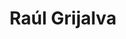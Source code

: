 ---
title: Raúl Grijalva
templateKey: candidate-fragment
firstName: Raúl
lastName: Grijalva
district: 03
state: AZ
electionDate: 2018-06-14
electionType: primary
office: house
incumbent: false
website: "http://www.standwithraul.com/"
donationLink: "https://secure.actblue.com/contribute/page/pdagrijalva"
outcome: "Unknown"
blurb: "Raúl Grijalva of Arizona’s 3rd Congressional District has served in Congress for over a decade fighting for Medicare For All, $15/hour living wage, free college, taking on mass incarceration, and making sure Wall Street, large corporations and the billionaire class pay their fair share."
image: "https://cosmic-s3.imgix.net/060d3ba0-de2b-11e7-a17f-0da513a37668-JD_Site_RaulGrijalva_1000x600_120617.jpg"
---